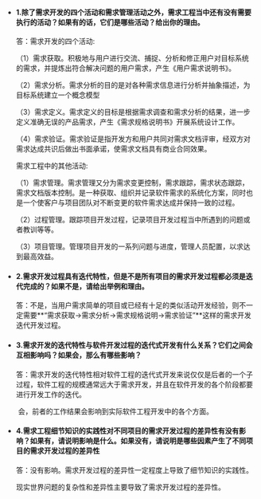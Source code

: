 * #### 1.除了需求开发的四个活动和需求管理活动之外，需求工程当中还有没有需要执行的活动？如果有的话，它们是哪些活动？给出你的理由。

  答：需求开发的四个活动:

  （1）需求获取。积极地与用户进行交流、捕捉、分析和修正用户对目标系统的需求，并提炼出符合解决问题的用户需求，产生《用户需求说明书》。

  （2）需求分析。需求分析的目的是对各种需求信息进行分析并抽象描述，为目标系统建立一个概念模型

  （3）需求定义。需求定义的目标是根据需求调查和需求分析的结果，进一步定义准确无误的产品需求，产生《需求规格说明书》开展系统设计工作。

  （4）需求验证。需求验证是指开发方和用户共同对需求文档评审，经双方对需求达成共识后做出书面承诺，使需求文档具有商业合同效果。

  需求工程中的其他活动:

  （1）需求管理。需求管理又分为需求变更控制，需求跟踪，需求状态跟踪，需求文档版本控制。是一种获取、组织并记录软件需求的系统化方案，同时也是一个使客户与项目团队对不断变更的软件需求达成并保持一致的过程。

  （2）过程管理。跟踪项目开发过程，记录项目开发过程当中所遇到的问题或者教训等等。

  （3）项目管理。管理项目开发的一系列问题与进度，管理人员配置，以求达到最高效益。



* #### 2.需求开发过程具有迭代特性，但是不是所有项目的需求开发过程都必须是迭代完成的？如果不是，请给出举例和理由。

  答：不是，当用户需求简单的项目或已经有十足的类似活动开发经验，则不一定需要**“需求获取→需求分析→需求规格说明→需求验证”**这样的需求开发迭代开发过程。



* #### 3.需求开发的迭代特性与软件开发过程的迭代式开发有什么关系？它们之间会互相影响吗？如果会，那么有哪些影响？

  答：需求开发的迭代特性相对软件工程的迭代式开发来说仅仅是后者的一个子过程，软件工程的规模通常远大于需求开发，并且在软件开发的各个阶段都要进行开发工作的迭代。

  ​	会，前者的工作结果会影响到实际软件工程开发中的各个方面。


* #### 4.需求工程细节知识的实践性对不同项目的需求开发过程的差异性有没有影响？如果有，请说明影响是什么。如果没有，请说明是哪些因素产生了不同项目的需求开发过程的差异性

  答：没有影响。需求开发过程的差异性一定程度上导致了细节知识的实践性。

  现实世界问题的复杂性和差异性主要导致了需求开发过程的差异性。